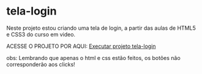 # tela-login
 Neste projeto estou criando uma tela de login, a partir das aulas de HTML5 e CSS3 do curso em video.

 ACESSE O PROJETO POR AQUI: 
 <a href="https://biancamayor.github.io/tela-login/" target= "_blank">Executar projeto tela-login</a>

 obs: Lembrando que apenas o html e css estão feitos, os botões não corresponderão aos clicks!